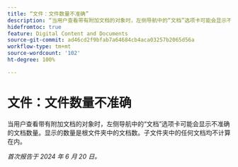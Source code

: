 ```yaml
---
title: “文件：文件数量不准确”
description: “当用户查看带有附加文档的对象时，左侧导航中的“文档”选项卡可能会显示不准确的文档数量。显示的数量是根文件夹中的文档数。子文件夹中的任何文档均不计算在内。”
hidefromtoc: true
feature: Digital Content and Documents
source-git-commit: ad46cd2f9bfab7a64684cb4aca03257b2065d56a
workflow-type: tm+mt
source-wordcount: '102'
ht-degree: 100%

---
```



# 文件：文件数量不准确

当用户查看带有附加文档的对象时，左侧导航中的“文档”选项卡可能会显示不准确的文档数量。显示的数量是根文件夹中的文档数。子文件夹中的任何文档均不计算在内。

_首次报告于 2024 年 6 月 20 日。_
